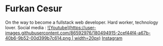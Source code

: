 # Furkan Cesur
On the way to become a fullstack web developer. Hard worker, technology lover.
Social media : [![Youtube](https://user-images.githubusercontent.com/86592976/180494915-2cef44f4-a67b-40b6-9b52-00d399b7c614.png | width=20px)](https://www.youtube.com/channel/UCFvo0lD9gL3lMGu_nPrMQtw) [Instagram](https://www.instagram.com/codingwithcesur/)
